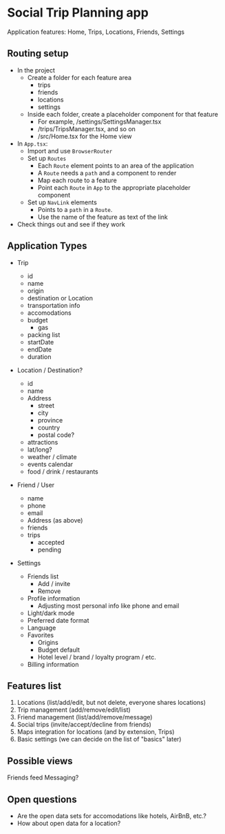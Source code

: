 # Social Trip Planning app

Application features: Home, Trips, Locations, Friends, Settings

## Routing setup

- In the project
  - Create a folder for each feature area
    - trips
    - friends
    - locations
    - settings
  - Inside each folder, create a placeholder component for that feature
    - For example, /settings/SettingsManager.tsx
    - /trips/TripsManager.tsx, and so on
    - /src/Home.tsx for the Home view
- In `App.tsx`:
  - Import and use `BrowserRouter`
  - Set up `Routes`
    - Each `Route` element points to an area of the application
    - A `Route` needs a `path` and a component to render
    - Map each route to a feature
    - Point each `Route` in `App` to the appropriate placeholder component
  - Set up `NavLink` elements
    - Points to a `path` in a `Route`.
    - Use the name of the feature as text of the link
- Check things out and see if they work

## Application Types

- Trip

  - id
  - name
  - origin
  - destination or Location
  - transportation info
  - accomodations
  - budget
    - gas
  - packing list
  - startDate
  - endDate
  - duration

- Location / Destination?

  - id
  - name
  - Address
    - street
    - city
    - province
    - country
    - postal code?
  - attractions
  - lat/long?
  - weather / climate
  - events calendar
  - food / drink / restaurants

- Friend / User

  - name
  - phone
  - email
  - Address (as above)
  - friends
  - trips
    - accepted
    - pending

- Settings
  - Friends list
    - Add / invite
    - Remove
  - Profile information
    - Adjusting most personal info like phone and email
  - Light/dark mode
  - Preferred date format
  - Language
  - Favorites
    - Origins
    - Budget default
    - Hotel level / brand / loyalty program / etc.
  - Billing information

## Features list

1. Locations (list/add/edit, but not delete, everyone shares locations)
2. Trip management (add/remove/edit/list)
3. Friend management (list/add/remove/message)
4. Social trips (invite/accept/decline from friends)
5. Maps integration for locations (and by extension, Trips)
6. Basic settings (we can decide on the list of "basics" later)

## Possible views

Friends feed
Messaging?

## Open questions

- Are the open data sets for accomodations like hotels, AirBnB, etc.?
- How about open data for a location?
